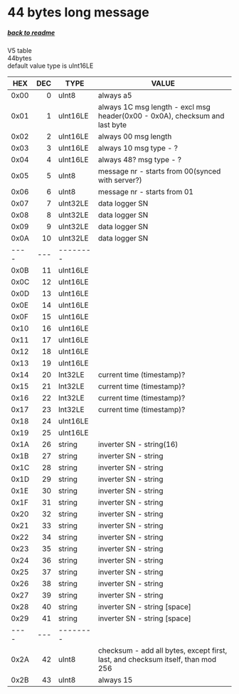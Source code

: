# 44 bytes long message
##### [back to readme](../README.md)  
V5 table  
44bytes  
default value type is uInt16LE 

| HEX  	| DEC 	| TYPE 	   	| VALUE                                                                                                     	|
|------	|-----:	|----------	|--------------------------------------------------------------------------------------------------------------	|
| 0x00 	| 0   	| uInt8    	| always a5                                                                                                 	|
| 0x01 	| 1   	| uInt16LE 	| always 1C msg length - excl msg header(0x00 - 0x0A), checksum and last byte                               	|
| 0x02 	| 2   	| uInt16LE 	| always 00 msg length                                                                                      	|
| 0x03 	| 3   	| uInt16LE 	| always 10 msg type - ?                                                                                    	|
| 0x04 	| 4   	| uInt16LE 	| always 48? msg type - ?                                                                                   	|
| 0x05 	| 5   	| uInt8    	| message nr - starts from 00(synced with server?)                                                          	|
| 0x06 	| 6   	| uInt8    	| message nr - starts from 01                                                                               	|
| 0x07 	| 7   	| uInt32LE 	| data logger SN                                                                                            	|
| 0x08 	| 8   	| uInt32LE 	| data logger SN                                                                                            	|
| 0x09 	| 9   	| uInt32LE 	| data logger SN                                                                                            	|
| 0x0A 	| 10  	| uInt32LE 	| data logger SN                                                                                            	|
| ---- 	| --- 	| -------- 	|                                                                                                           	|
| 0x0B 	| 11  	| uInt16LE 	|                                                                                                           	|
| 0x0C 	| 12  	| uInt16LE 	|                                                                                                           	|
| 0x0D 	| 13  	| uInt16LE 	|                                                                                                           	|
| 0x0E 	| 14  	| uInt16LE 	|                                                                                                           	|
| 0x0F 	| 15  	| uInt16LE 	|                                                                                                           	|
| 0x10 	| 16  	| uInt16LE 	|                                                                                                           	|
| 0x11 	| 17  	| uInt16LE 	|                                                                                                           	|
| 0x12 	| 18  	| uInt16LE 	|                                                                                                           	|
| 0x13 	| 19  	| uInt16LE 	|                                                                                                           	|
| 0x14 	| 20  	| Int32LE 	| current time (timestamp)?                                                                                 	|
| 0x15 	| 21  	| Int32LE 	| current time (timestamp)?                                                                                 	|
| 0x16 	| 22  	| Int32LE 	| current time (timestamp)?                                                                                 	|
| 0x17 	| 23  	| Int32LE 	| current time (timestamp)?                                                                                 	|
| 0x18 	| 24  	| uInt16LE 	|                                                                                                           	|
| 0x19 	| 25  	| uInt16LE 	|                                                                                                           	|
| 0x1A 	| 26  	| string   	| inverter SN - string(16)                                                                                  	|
| 0x1B 	| 27  	| string   	| inverter SN - string                                                                                      	|
| 0x1C 	| 28  	| string   	| inverter SN - string                                                                                      	|
| 0x1D 	| 29  	| string   	| inverter SN - string                                                                                      	|
| 0x1E 	| 30  	| string   	| inverter SN - string                                                                                      	|
| 0x1F 	| 31  	| string   	| inverter SN - string                                                                                      	|
| 0x20 	| 32  	| string   	| inverter SN - string                                                                                      	|
| 0x21 	| 33  	| string   	| inverter SN - string                                                                                      	|
| 0x22 	| 34  	| string   	| inverter SN - string                                                                                      	|
| 0x23 	| 35  	| string   	| inverter SN - string                                                                                      	|
| 0x24 	| 36  	| string   	| inverter SN - string                                                                                      	|
| 0x25 	| 37  	| string   	| inverter SN - string                                                                                      	|
| 0x26 	| 38  	| string   	| inverter SN - string                                                                                      	|
| 0x27 	| 39  	| string   	| inverter SN - string                                                                                      	|
| 0x28 	| 40  	| string   	| inverter SN - string [space]                                                                              	|
| 0x29 	| 41  	| string   	| inverter SN - string [space]                                                                              	|
| ---- 	| --- 	| -------- 	|                                                                                                           	|
| 0x2A 	| 42  	| uInt8    	| checksum - add all bytes, except first, last, and checksum itself, than mod 256                           	|
| 0x2B 	| 43  	| uInt8    	| always 15                                                                                                 	|
